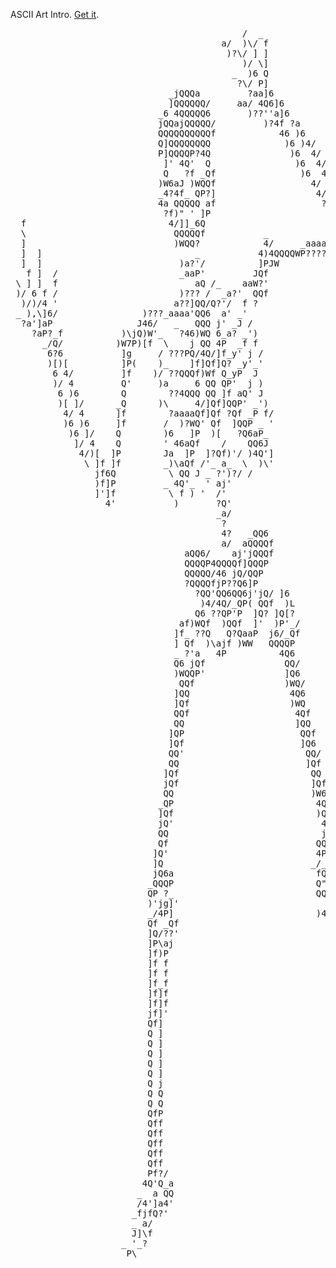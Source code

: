 ASCII Art Intro.  [Get it](http://www.chris.com/ascii/index.php?art=people/skeletons).
<pre id="welcome-ascii" style="background-color:transparent;">
                                            /  _                           
                                        a/  )\/ f                          
                                         )?\/ ] ]                          
                                            )/ \]                          
                                          _  )6 Q                          
                                           ?\/ P]                          
                              _jQQQa         ?aa]6                         
                              ]QQQQQQ/     aa/ 4Q6]6                       
                            _6 4QQQQQ6       )??''a]6                      
                            jQQajQQQQQ/         )?4f ?a                    
                            QQQQQQQQQQf            46 )6                   
                            Q]QQQQQQQQ              )6 )4/                 
                            P]QQQQP?4Q               )6  4/                
                             ]' 4Q'  Q                )6  4/               
                             Q   ?f _Qf                )6  4/              
                            )W6aJ )WQQf                  4/ 4/             
                            _4?4f_ QP?]                   4/ 4             
                            4a QQQQQ af                    ?a              
                             ?f)" ' ]P                      )gja/          
  f                           4/]]_6Q                       )')?'          
  \                            QQQQQf           _             Qaa/         
  ]                            )WQQ?            4/     _aaaaWWP??          
  ]  ]                             _           4)4QQQQWP????'              
  ]  ]                          )a?'/          ]PJW                        
   f ]  /                       _aaP'         JQf                          
 \ ] ]  f                          aQ /_    aaW?'                          
 )/ 6 f /                       )??? /  _a?'  QQf                          
  )/)/4 '                      a??]QQ/Q?'/  f ?                            
 _ ),\]6/                )???_aaaa'QQ6  a' _'                              
  ?a']aP                J46/   _   QQQ j' _J /                             
    ?aP?_f           )\jQ)W'_   ?46)WQ 6_a? _')                            
      _/Q/          )W7P)[f  \    j QQ 4P  _f f                            
       6?6           ]g     / ???PQ/4Q/]f_y' j /                           
       )[)[          ]P(    )_    ]f]Qf]Q? _y'_'                           
        6 4/         ]f    )/ ??QQQf)Wf Q_yP  J                            
        )/ 4         Q'     )a     6 QQ QP'  j )                           
         6 )6        Q        ??4QQQ QQ ]f aQ' J                           
         )[ ]/      _Q      )\     4/]Qf]QQP' _')                          
          4/ 4      ]f        ?aaaaQf]Qf ?Qf _P f/                         
          )6 )6     ]f       /  )?WQ' Qf  ]QQP _ '                         
           )6 ]/    Q        )6   ]P  )[   ?Q6aP_                          
            ]/ 4    Q        ' 46aQf    /    QQ6J                          
             4/)[  ]P        Ja  ]P  ]?Qf)'/ )4Q']                         
              \ ]f ]f        _)\aQf /'_ a_  \  )\'                         
                jf6Q          \ QQ J _ ?')?/ /                             
                )f]P         _ 4Q'_  ' aj'                                 
                ]']f          \ f ) '  /'                                  
                  4'           )       ?Q'                                 
                                       _a/                                 
                                        ?                                  
                                        4?   _QQ6                          
                                        a/  aQQQQf                         
                                 aQQ6/    aj'jQQQf                         
                                 QQQQP4QQQQf]QQQP                          
                                 QQQQQ/46 jQ/QQP                           
                                 ?QQQQfjP??Q6]P                            
                                   ?QQ'QQ6QQ6j'jQ/ ]6                      
                                    )4/4Q/_QP( QQf  )L                     
                                   Q6 ??QP'P  ]Q? ]Q[?                     
                                af)WQf  )QQf  ]'  )P'_/                    
                               ]f_ ??Q   Q?QaaP  j6/_Qf                    
                               ] Qf  )\ajf )WW   QQQQP                     
                               _ ?'a   4P          4Q6                     
                               Q6 jQf               QQ/                    
                               )WQQP'               ]Q6                    
                                QQf                 )WQ/                   
                               ]QQ                   4Q6                   
                               ]Qf                   )WQ                   
                               QQf                    4Qf                  
                               QQ                     ]QQ                  
                              ]QP                      QQf                 
                              ]Qf                      ]Q6                 
                              QQ'                       QQ/                
                              QQ                        ]Qf                
                             ]Qf                         QQ                
                             jQf                         ]Qf               
                             QQ                          )W6               
                            _QP                           4Q/              
                            ]Qf                           )Qf              
                            jQ'                            4Q              
                            QQ                             jQ/             
                            Qf                            QQQ6             
                           ]Q'                            4P QP            
                           ]Q                            _/_a)'            
                           jQ6a                           fQQ /            
                          _QQQP                           Q"']Q            
                          QP ?_                           QQf]Q            
                          )'jg]'                             4Q/           
                          _/4P]                           )4Q 4f           
                          Qf _Qf                            4 ]f           
                          ]Q/??'                            ] ]6           
                          ]P\aj                             ]f)W           
                          ]f)P                               f Q           
                          ]f f                               Q Q/          
                          ]f f                               4 ]f          
                          ]f_f                               ]/]f          
                          ]f]f                               ]f]f          
                          ]f]f                                f Q          
                          jf]'                                6 Q          
                          Qf]                                 4 Q          
                          Q ]                                 ] ]f         
                          Q ]                                 ]f]f         
                          Q ]                                  f]f         
                          Q ]                                  f]Q         
                          Q ]                                  4 Q         
                          Q j                                  ] Q         
                          Q Q                                  ]/Q/        
                          Q Q                                   fQf        
                          QfP                                   fWf        
                          Qff                                   6]f        
                          Qff                                  _P]Q/       
                          Qff                                   QPQP       
                          Qff                                 Q6 a/ /      
                          Qff                                 ]Q\Q Q\/     
                          Pf?/                                  QQfQ'?     
                         4Q'Q_a                                   'aa_f    
                        _  a QQ                                    ]J'\    
                        /4']a4'                                     )[_jJ' 
                       _fjfQ?'                                        ) '? 
                       _ a/                                                
                       J]\f                                                
                     _ '_?                                                 
                     _P\                                                   
</pre>
